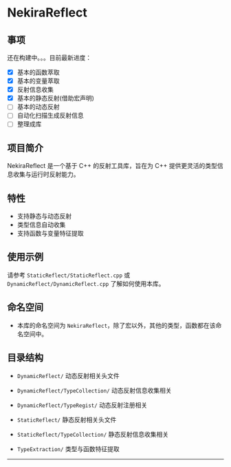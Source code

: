 # NekiraReflect

## 事项

还在构建中。。。目前最新进度：

- [x] 基本的函数萃取
- [x] 基本的变量萃取
- [x] 反射信息收集
- [x] 基本的静态反射(借助宏声明)
- [ ] 基本的动态反射
- [ ] 自动化扫描生成反射信息
- [ ] 整理成库

## 项目简介

NekiraReflect 是一个基于 C++ 的反射工具库，旨在为 C++ 提供更灵活的类型信息收集与运行时反射能力。

## 特性

- 支持静态与动态反射
- 类型信息自动收集
- 支持函数与变量特征提取

## 使用示例

请参考 `StaticReflect/StaticReflect.cpp` 或 `DynamicReflect/DynamicReflect.cpp` 了解如何使用本库。

## 命名空间

- 本库的命名空间为 `NekiraReflect`，除了宏以外，其他的类型，函数都在该命名空间中。

## 目录结构

- `DynamicReflect/` 动态反射相关头文件
- `DynamicReflect/TypeCollection/` 动态反射信息收集相关
- `DynamicReflect/TypeRegist/` 动态反射注册相关

- `StaticReflect/` 静态反射相关头文件
- `StaticReflect/TypeCollection/` 静态反射信息收集相关

- `TypeExtraction/` 类型与函数特征提取

---

